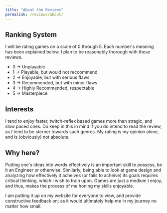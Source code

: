 ```yaml
---
title: "About the Reviews"
permalink: /reviews/about/
---
```


## Ranking System
I will be rating games on  a scale of 0 through 5. Each number's meaning has been explained below. I plan to be reasonably thorough with these reviews. 
- 0 -> Unplayable
- 1 -> Playable, but would not reccommend
- 2 -> Enjoyable, but with serious flaws
- 3 -> Recommended, but with minor flaws
- 4 -> Highly Recommended, respectable
- 5 -> Masterpiece


## Interests
I tend to enjoy faster, twitch-reflex based games more than stragic, and slow paced ones. Do keep in this in mind if you do intend to read the review, as I tend to be sterner towards such genres. My rating is my opinion alone, and is (obviously) not absolute.


## Why here?
Putting one's ideas into words effectively is an important skill to possess, be it an Engineer or otherwise. Similarly, being able to look at game design and analyzing how effectively it acheives (or fails to acheive) its goals requires critical thinking, which I wish to train upon. Games are just a medium I enjoy, and thus, makes the process of me honing my skills enjoyable.

I am putting it up on my website for everyone to view, and provide constructive feedback on; as it would ultimately help me in my journey no matter how small.